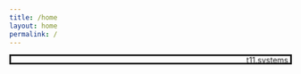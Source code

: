 ```yaml
---
title: /home
layout: home
permalink: /
---
```


<marquee direction="down" width="500" height="12" behavior="alternate" style="border:solid">
  <marquee behavior="alternate">
    t11.systems
  </marquee>
</marquee>
